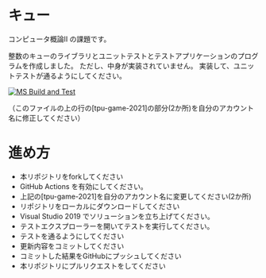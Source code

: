 # キュー
コンピュータ概論II の課題です。


整数のキューのライブラリとユニットテストとテストアプリケーションのプログラムを作成しました。
ただし、中身が実装されていません。
実装して、ユニットテストが通るようにしてください。

[![MS Build and Test](https://github.com/Nanachi9999/comp2_9_queue/actions/workflows/ms_test.yml/badge.svg)](https://github.com/Nanachi9999/comp2_9_queue/actions/workflows/ms_test.yml)

（このファイルの上の行の[tpu-game-2021]の部分(2か所)を自分のアカウント名に修正してください）


# 進め方
* 本リポジトリをforkしてください
* GitHub Actions を有効にしてください。
* 上記の[tpu-game-2021]を自分のアカウント名に変更してください(2か所)
* リポジトリをローカルにダウンロードしてください
* Visual Studio 2019 でソリューションを立ち上げてください。
* テストエクスプローラーを開いてテストを実行してください。
* テストを通るようにしてください
* 更新内容をコミットしてください
* コミットした結果をGitHubにプッシュしてください
* 本リポジトリにプルリクエストをしてください
